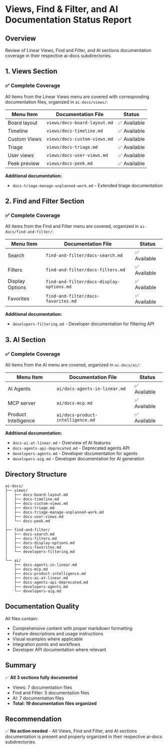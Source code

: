 # Views, Find & Filter, and AI Documentation Status Report

## Overview
Review of Linear Views, Find and Filter, and AI sections documentation coverage in their respective ai-docs subdirectories.

## 1. Views Section

### ✅ Complete Coverage

All items from the Linear Views menu are covered with corresponding documentation files, organized in `ai-docs/views/`:

| Menu Item | Documentation File | Status |
|-----------|-------------------|---------|
| Board layout | `views/docs-board-layout.md` | ✅ Available |
| Timeline | `views/docs-timeline.md` | ✅ Available |
| Custom Views | `views/docs-custom-views.md` | ✅ Available |
| Triage | `views/docs-triage.md` | ✅ Available |
| User views | `views/docs-user-views.md` | ✅ Available |
| Peek preview | `views/docs-peek.md` | ✅ Available |

**Additional documentation:**
- `docs-triage-manage-unplanned-work.md` - Extended triage documentation

## 2. Find and Filter Section

### ✅ Complete Coverage

All items from the Find and Filter menu are covered, organized in `ai-docs/find-and-filter/`:

| Menu Item | Documentation File | Status |
|-----------|-------------------|---------|
| Search | `find-and-filter/docs-search.md` | ✅ Available |
| Filters | `find-and-filter/docs-filters.md` | ✅ Available |
| Display Options | `find-and-filter/docs-display-options.md` | ✅ Available |
| Favorites | `find-and-filter/docs-favorites.md` | ✅ Available |

**Additional documentation:**
- `developers-filtering.md` - Developer documentation for filtering API

## 3. AI Section

### ✅ Complete Coverage

All items from the AI menu are covered, organized in `ai-docs/ai/`:

| Menu Item | Documentation File | Status |
|-----------|-------------------|---------|
| AI Agents | `ai/docs-agents-in-linear.md` | ✅ Available |
| MCP server | `ai/docs-mcp.md` | ✅ Available |
| Product Intelligence | `ai/docs-product-intelligence.md` | ✅ Available |

**Additional documentation:**
- `docs-ai-at-linear.md` - Overview of AI features
- `docs-agents-api-deprecated.md` - Deprecated agents API
- `developers-agents.md` - Developer documentation for agents
- `developers-aig.md` - Developer documentation for AI generation

## Directory Structure

```
ai-docs/
├── views/
│   ├── docs-board-layout.md
│   ├── docs-timeline.md
│   ├── docs-custom-views.md
│   ├── docs-triage.md
│   ├── docs-triage-manage-unplanned-work.md
│   ├── docs-user-views.md
│   └── docs-peek.md
│
├── find-and-filter/
│   ├── docs-search.md
│   ├── docs-filters.md
│   ├── docs-display-options.md
│   ├── docs-favorites.md
│   └── developers-filtering.md
│
└── ai/
    ├── docs-agents-in-linear.md
    ├── docs-mcp.md
    ├── docs-product-intelligence.md
    ├── docs-ai-at-linear.md
    ├── docs-agents-api-deprecated.md
    ├── developers-agents.md
    └── developers-aig.md
```

## Documentation Quality

All files contain:
- Comprehensive content with proper markdown formatting
- Feature descriptions and usage instructions
- Visual examples where applicable
- Integration points and workflows
- Developer API documentation where relevant

## Summary

✅ **All 3 sections fully documented**
- Views: 7 documentation files
- Find and Filter: 5 documentation files  
- AI: 7 documentation files
- **Total: 19 documentation files organized**

## Recommendation

✅ **No action needed** - All Views, Find and Filter, and AI sections documentation is present and properly organized in their respective ai-docs subdirectories.